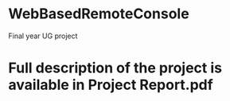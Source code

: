 # WebBasedRemoteConsole
Final year UG project
# Full description of the project is available in Project Report.pdf
